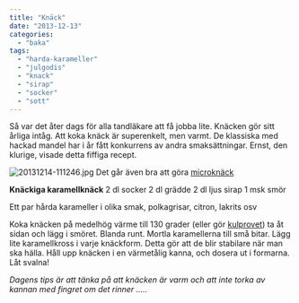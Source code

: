 ```yaml
---
title: "Knäck"
date: "2013-12-13"
categories: 
  - "baka"
tags: 
  - "harda-karameller"
  - "julgodis"
  - "knack"
  - "sirap"
  - "socker"
  - "sott"
---
```


Så var det åter dags för alla tandläkare att få jobba lite. Knäcken gör sitt årliga intåg. Att koka knäck är superenkelt, men varmt. De klassiska med hackad mandel har i år fått konkurrens av andra smaksättningar. Ernst, den klurige, visade detta fiffiga recept.  
  
![20131214-111246.jpg](/static/img/20131214-111246.jpg)
Det går även bra att göra [microknäck](/posts/knack-i-lurarna-2/)

**Knäckiga karamellknäck** 2 dl socker 2 dl grädde 2 dl ljus sirap 1 msk smör

Ett par hårda karameller i olika smak, polkagrisar, citron, lakrits osv

Koka knäcken på medelhög värme till 130 grader (eller gör [kulprovet](https://www.ica.se/recept/knackkola-387202/)) ta åt sidan och lägg i smöret. Blanda runt. Mortla karamellerna till små bitar. Lägg lite karamellkross i varje knäckform. Detta gör att de blir stabilare när man ska hälla. Håll upp knäcken i en värmetålig kanna, och dosera ut i formarna. Låt svalna!

_Dagens tips är att tänka på att knäcken är varm och att inte torka av kannan med fingret om det rinner ....._
